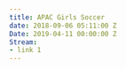 ```yaml
---
title: APAC Girls Soccer
date: 2018-09-06 05:11:00 Z
Date: 2019-04-11 00:00:00 Z
Stream:
- link 1
---
```


